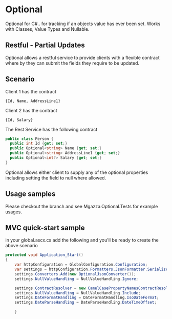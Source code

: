 Optional
========
Optional<T> for C#.. for tracking if an objects value has ever been set. 
Works with Classes, Value Types and Nullable<T>.

Restful - Partial Updates
-------------------------
Optional allows a restful service to provide clients with a flexible contract where by they can submit the fields they require to be updated.

Scenario
--------

Client 1 has the contract
```
{Id, Name, AddressLine1}
```
Client 2 has the contract
```
{Id, Salary}
```

The Rest Service has the following contract
```csharp
public class Person {
  public int Id {get; set;}
  public Optional<string> Name {get; set;}
  public Optional<string> AddressLine1 {get; set;}
  public Optional<int?> Salary {get; set;}
}
```

Optional allows either client to supply any of the optional properties including setting the field to null where allowed.

Usage samples
-------------
Please checkout the branch and see Mgazza.Optional.Tests for example usages.

MVC quick-start sample
----------------------
in your global.ascx.cs add the following and you'll be ready to create the above scenario

```csharp
protected void Application_Start()
{
    var httpConfiguration = GlobalConfiguration.Configuration;
	var settings = httpConfiguration.Formatters.JsonFormatter.SerializerSettings;
	settings.Converters.Add(new OptionalJsonConverter());
	settings.NullValueHandling = NullValueHandling.Ignore;

	settings.ContractResolver = new CamelCasePropertyNamesContractResolver();
	settings.NullValueHandling = NullValueHandling.Include;
	settings.DateFormatHandling = DateFormatHandling.IsoDateFormat;
	settings.DateParseHandling = DateParseHandling.DateTimeOffset;
	
	}
````